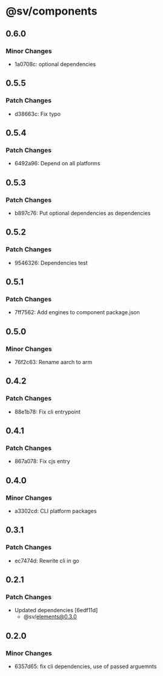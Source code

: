 # @sv/components

## 0.6.0

### Minor Changes

- 1a0708c: optional dependencies

## 0.5.5

### Patch Changes

- d38663c: Fix typo

## 0.5.4

### Patch Changes

- 6492a96: Depend on all platforms

## 0.5.3

### Patch Changes

- b897c76: Put optional dependencies as dependencies

## 0.5.2

### Patch Changes

- 9546326: Dependencies test

## 0.5.1

### Patch Changes

- 7ff7562: Add engines to component package.json

## 0.5.0

### Minor Changes

- 76f2c63: Rename aarch to arm

## 0.4.2

### Patch Changes

- 88e1b78: Fix cli entrypoint

## 0.4.1

### Patch Changes

- 867a078: Fix cjs entry

## 0.4.0

### Minor Changes

- a3302cd: CLI platform packages

## 0.3.1

### Patch Changes

- ec7474d: Rewrite cli in go

## 0.2.1

### Patch Changes

- Updated dependencies [6edf11d]
  - @sv/elements@0.3.0

## 0.2.0

### Minor Changes

- 6357d65: fix cli dependencies, use of passed arguemnts

